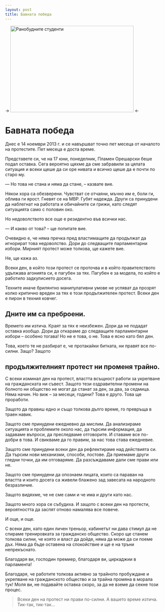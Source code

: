 ```yaml
---
layout: post
title: Бавната победа
---
```


-> <img src="../../../images/2013-11-14-the-slow-win/ranobudnite-studenti.jpg" alt="Ранобудните студенти" style="width: 400px; height: 280px;" /> <-

# Бавната победа

Днес е 14 ноември 2013 г. и се навършват точно пет месеца от началото на протестите. Пет месеца е доста време.

Представете си, че на 17 юни, понеделник, Пламен Орешарски беше подал оставка. Сега вероятно щяхме да сме забравили за цялата ситуация и всеки щеше да си оре нивата и всичко щеше да е почти по старо му.

— Но това не стана и няма да стане, – казвате вие.

Някои хора са обезверени. Чувстват се отчаяни, мъчно им е, боли ги, облива ги ярост. Гневят се на МВР. Губят надежда. Други са принудени да наблегнат на работата и обичайните си грижи, като следят ситуацията само с половин око.

Но недоволството все още е резидентно във всички нас.

— И какво от това? – ще попитате вие.

Очевидно е, че няма пречка пред властимащите да продължат да игнорират това недоволство. Дори до следващите парламентарни избори. Мирният протест може толкова, ще кажете вие.

Не, ще кажа аз.

Всеки ден, в който този протест се проточва и в който правителството удължава агонията си, е пагубен за тях. Пагубен е за модела, по който е работило задкулисието досега.

Техните иначе брилянтно манипулативни умове не успяват да прозрят колко критично вреден за тях е този продължителен протест. Всеки ден е пирон в техния ковчег.

## Дните им са преброени.

Времето им изтича. Краят за тях е неизбежен. Дори да не подадат оставка изобщо. Дори да откараме до следващите парламентарни избори – особено тогава! Но не е това, о не. Това е ясно като бял ден.

Това, което те не разбират е, че протакайки битката, ни правят все по-силни. Защо? Защото

## продължителният протест ни променя трайно.

С всеки изминал ден на протест, властта всъщност работи за укрепване на гражданската ни съвест. Защото тези оздравителни промени на болното ни общество не могат да станат за ден, за два, за седмица. Няма начин. Но виж – за месеци, години? Това е друго. Това ще проработи.

Защото да правиш едно и също толкова дълго време, го превръща в траен навик.

Защото сме принудени ежедневно да мислим. Да анализираме ситуацията и проблемите около нас, да търсим информация, да задаваме въпроси, да преследваме отговорите. И ставаме все по-добри в това. И свикваме да го правим, за нас това става ежедневие.

Защото сме принудени всеки ден да рефлектираме над действията си. Да търсим нови механизми, способи, лостове. Да приемаме други гледни точки, да им отговаряме. Да разсъждаваме дали сме прави или не.

Защото сме принудени да опознаем лицата, които са параван на властта и които досега са живели блажено зад завесата на народното безразличие.

Защото видяхме, че не сме сами и че има и други като нас.

Защото много хора се събудиха. И защото с всеки ден на протести, вероятността да заспят отново намалява все повече.

И още, и още.

С всеки ден, като един личен треньор, кабинетът ни дава стимул да не спираме тренировката за гражданско общество. Скоро ще станем толкова силни, че която и власт да дойде, няма да може да си поеме дъх. Няма да бъде оставена на спокойствие и ще е на тръни непрекъснато.

Благодаря ви, господин премиер, благодаря ви, циркаджии в парламента!

Благодаря, че работите толкова активно за трайното пробуждане и укрепване на гражданското общество и за трайна промяна в морала тук! Моля ви, не подавайте оставка скоро, за да не вземе да секне този процес.

> Всеки ден на протест ни прави по-силни. А вашето време изтича. Тик-так, тик-так...
